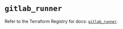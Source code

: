 # `gitlab_runner`

Refer to the Terraform Registry for docs: [`gitlab_runner`](https://registry.terraform.io/providers/gitlabhq/gitlab/16.7.0/docs/resources/runner).
